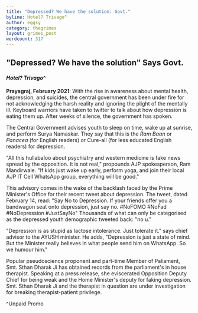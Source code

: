 ```yaml
---
title: "Depressed? We have the solution: Govt."
byline: Hotel? Trivago^
author: eggsy
category: thegrimes
layout: grimes_post
wordcount: 317
---
```


## "Depressed? We have the solution" Says Govt.

#### *Hotel? Trivago^*

**Prayagraj, February 2021**: With the rise in awareness about mental health, depression, and suicides, the central government has been under fire for not acknowledging the harsh reality and ignoring the plight of the mentally ill. Keyboard warriors have taken to twitter to talk about how depression is eating them up. After weeks of silence, the government has spoken.

The Central Government advises youth to sleep on time, wake up at sunrise, and perform Surya Namaskar. They say that this is the *Ram Baan* or *Panacea* (for English readers) or Cure-all (for less educated English readers) for depression.

"All this hullabaloo about psychiatry and western medicine is fake news spread by the opposition. It is not real," propounds AJP spokesperson, Ram Mandirwale. "If kids just wake up early, perform yoga, and join their local AJP IT Cell WhatsApp group, everything will be good."

This advisory comes in the wake of the backlash faced by the Prime Minister's Office for their recent tweet about depression. The tweet, dated February 14, read: "Say No to Depression. If your friends offer you a bandwagon seat onto depression, just say no. #NoFOMO #NoFad #NoDepression #JustSayNo" Thousands of what can only be categorised as the depressed youth demographic tweeted back: "no u."

"Depression is as stupid as lactose intolerance. Just tolerate it." says chief advisor to the AYUSH minister. He adds, "Depression is just a state of mind. But the Minister really believes in what people send him on WhatsApp. So we humour him."

Popular pseudoscience proponent and part-time Member of Paliament, Smt. Sthan Dharak Ji has obtained records from the parliament's in house therapist. Speaking at a press release, she eviscerated Opposition Deputy Chief for being weak and the Home Minister's deputy for faking depression. Smt. Sthan Dharak Ji and the therapist in question are under investigation for breaking therapist-patient privilege.

^Unpaid Promo